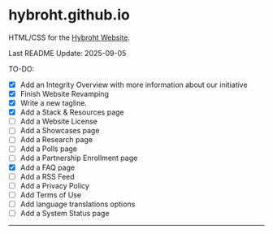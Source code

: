 # hybroht.github.io
HTML/CSS for the [Hybroht Website](https://hybroht.com).

Last README Update: 2025-09-05

TO-DO:

- [X] Add an Integrity Overview with more information about our initiative
- [X] Finish Website Revamping
- [X] Write a new tagline.
- [X] Add a Stack & Resources page
- [ ] Add a Website License
- [ ] Add a Showcases page
- [ ] Add a Research page
- [ ] Add a Polls page
- [ ] Add a Partnership Enrollment page
- [X] Add a FAQ page
- [ ] Add a RSS Feed
- [ ] Add a Privacy Policy
- [ ] Add Terms of Use
- [ ] Add language translations options
- [ ] Add a System Status page

---

